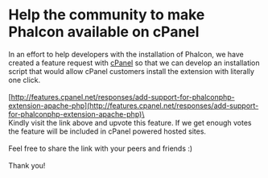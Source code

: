 <!--
slug: help-the-community-to-make-phalcon-available-on
date: Thu Apr 18 2013 12:36:39 GMT-0400 (EDT)
tags: cpanel, php, vote
title: Help the community to make Phalcon available on cPanel
id: 48284679009
link: http://blog.phalconphp.com/post/48284679009/help-the-community-to-make-phalcon-available-on
raw: {"blog_name":"phalconphp","id":48284679009,"post_url":"http://blog.phalconphp.com/post/48284679009/help-the-community-to-make-phalcon-available-on","slug":"help-the-community-to-make-phalcon-available-on","type":"text","date":"2013-04-18 16:36:39 GMT","timestamp":1366302999,"state":"published","format":"html","reblog_key":"CIDwBt1Y","tags":["cpanel","php","vote"],"short_url":"http://tmblr.co/Z6Pumviz-RjX","highlighted":[],"note_count":2,"title":"Help the community to make Phalcon available on cPanel","body":"<p><span>In an effort to help developers with the installation of Phalcon, we have created a feature request with <a href=\"http://cpanel.net/\">cPanel</a> so that we can develop an installation script that would allow cPanel customers install the extension with literally one click.</span><br/><br/><a href=\"http://features.cpanel.net/responses/add-support-for-phalconphp-extension-apache-php\" target=\"_blank\">http://features.cpanel.net/responses/add-support-for-phalconphp-extension-apache-php</a><br/><br/><span>Kindly visit the link above and upvote this feature. If we get enough votes the feature will be included in cPanel powered hosted sites.</span><br/><br/><span>Feel free to share the link with your peers and friends :)</span><br/><br/><span>Thank you!</span></p>","reblog":{"tree_html":"","comment":"<p><span>In an effort to help developers with the installation of Phalcon, we have created a feature request with <a href=\"http://cpanel.net/\">cPanel</a> so that we can develop an installation script that would allow cPanel customers install the extension with literally one click.</span><br><br><a href=\"http://features.cpanel.net/responses/add-support-for-phalconphp-extension-apache-php\" target=\"_blank\">http://features.cpanel.net/responses/add-support-for-phalconphp-extension-apache-php</a><br><br><span>Kindly visit the link above and upvote this feature. If we get enough votes the feature will be included in cPanel powered hosted sites.</span><br><br><span>Feel free to share the link with your peers and friends :)</span><br><br><span>Thank you!</span></p>"},"trail":[{"blog":{"name":"phalconphp","theme":{"header_full_width":1117,"header_full_height":426,"header_focus_width":758,"header_focus_height":426,"avatar_shape":"square","background_color":"#FAFAFA","body_font":"Helvetica Neue","header_bounds":"0,937,426,179","header_image":"http://static.tumblr.com/be2b0380984b972b47699d457f4c0ffb/ivjir8a/815nn0qo7/tumblr_static_28z87js742xwowwo0kco04ogs.jpg","header_image_focused":"http://static.tumblr.com/be2b0380984b972b47699d457f4c0ffb/ivjir8a/laHnn0qo9/tumblr_static_tumblr_static_28z87js742xwowwo0kco04ogs_focused_v3.jpg","header_image_scaled":"http://static.tumblr.com/be2b0380984b972b47699d457f4c0ffb/ivjir8a/815nn0qo7/tumblr_static_28z87js742xwowwo0kco04ogs_2048_v2.jpg","header_stretch":true,"link_color":"#529ECC","show_avatar":true,"show_description":true,"show_header_image":true,"show_title":true,"title_color":"#444444","title_font":"Gibson","title_font_weight":"bold"}},"post":{"id":"48284679009"},"content":"<p><span>In an effort to help developers with the installation of Phalcon, we have created a feature request with <a href=\"http://cpanel.net/\">cPanel</a> so that we can develop an installation script that would allow cPanel customers install the extension with literally one click.</span><br><br><a href=\"http://features.cpanel.net/responses/add-support-for-phalconphp-extension-apache-php\" target=\"_blank\">http://features.cpanel.net/responses/add-support-for-phalconphp-extension-apache-php</a><br><br><span>Kindly visit the link above and upvote this feature. If we get enough votes the feature will be included in cPanel powered hosted sites.</span><br><br><span>Feel free to share the link with your peers and friends :)</span><br><br><span>Thank you!</span></p>","content_raw":"<p><span>In an effort to help developers with the installation of Phalcon, we have created a feature request with <a href=\"http://cpanel.net/\">cPanel</a> so that we can develop an installation script that would allow cPanel customers install the extension with literally one click.</span><br><br><a href=\"http://features.cpanel.net/responses/add-support-for-phalconphp-extension-apache-php\" target=\"_blank\">http://features.cpanel.net/responses/add-support-for-phalconphp-extension-apache-php</a><br><br><span>Kindly visit the link above and upvote this feature. If we get enough votes the feature will be included in cPanel powered hosted sites.</span><br><br><span>Feel free to share the link with your peers and friends :)</span><br><br><span>Thank you!</span></p>","is_current_item":true,"is_root_item":true}]}
publish: 2013-04-018
-->


Help the community to make Phalcon available on cPanel
======================================================

In an effort to help developers with the installation of Phalcon, we
have created a feature request with [cPanel](http://cpanel.net/) so that
we can develop an installation script that would allow cPanel customers
install the extension with literally one click.\
\
[http://features.cpanel.net/responses/add-support-for-phalconphp-extension-apache-php](http://features.cpanel.net/responses/add-support-for-phalconphp-extension-apache-php)\
\
Kindly visit the link above and upvote this feature. If we get enough
votes the feature will be included in cPanel powered hosted sites.\
\
Feel free to share the link with your peers and friends :)\
\
Thank you!

